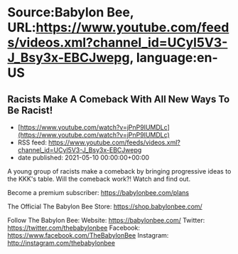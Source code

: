 # Source:Babylon Bee, URL:https://www.youtube.com/feeds/videos.xml?channel_id=UCyl5V3-J_Bsy3x-EBCJwepg, language:en-US

## Racists Make A Comeback With All New Ways To Be Racist!
 - [https://www.youtube.com/watch?v=jPnP9IUMDLc](https://www.youtube.com/watch?v=jPnP9IUMDLc)
 - RSS feed: https://www.youtube.com/feeds/videos.xml?channel_id=UCyl5V3-J_Bsy3x-EBCJwepg
 - date published: 2021-05-10 00:00:00+00:00

A young group of racists make a comeback by bringing progressive ideas to the KKK's table. Will the comeback work?! Watch and find out.

Become a premium subscriber:  https://babylonbee.com/plans

The Official The Babylon Bee Store:  https://shop.babylonbee.com/

Follow The Babylon Bee:
Website: https://babylonbee.com/
Twitter: https://twitter.com/thebabylonbee
Facebook: https://www.facebook.com/TheBabylonBee
Instagram: http://instagram.com/thebabylonbee

